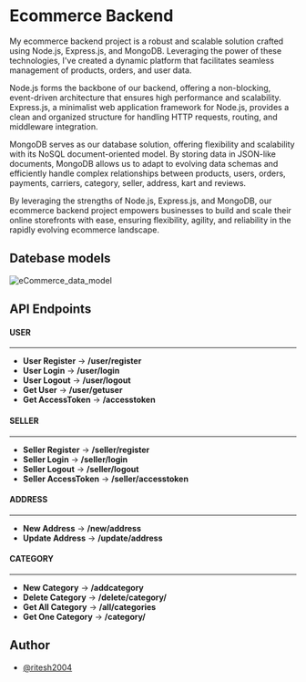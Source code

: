 
# Ecommerce Backend

My ecommerce backend project is a robust and scalable solution crafted using Node.js, Express.js, and MongoDB. Leveraging the power of these technologies, I've created a dynamic platform that facilitates seamless management of products, orders, and user data.

Node.js forms the backbone of our backend, offering a non-blocking, event-driven architecture that ensures high performance and scalability. Express.js, a minimalist web application framework for Node.js, provides a clean and organized structure for handling HTTP requests, routing, and middleware integration.

MongoDB serves as our database solution, offering flexibility and scalability with its NoSQL document-oriented model. By storing data in JSON-like documents, MongoDB allows us to adapt to evolving data schemas and efficiently handle complex relationships between products, users, orders, payments, carriers, category, seller, address, kart and reviews.

By leveraging the strengths of Node.js, Express.js, and MongoDB, our ecommerce backend project empowers businesses to build and scale their online storefronts with ease, ensuring flexibility, agility, and reliability in the rapidly evolving ecommerce landscape.




## Datebase models

![eCommerce_data_model](https://github.com/ritesh2004/eCommerce-Backend/assets/109234507/4a5d2572-5c06-44c8-bd9c-5eaf3b0b497a)


## API Endpoints

#### USER 
---

- **User Register** -> **/user/register**
- **User Login** -> **/user/login**
- **User Logout** -> **/user/logout**
- **Get User** -> **/user/getuser**
- **Get AccessToken** -> **/accesstoken**

#### SELLER
---
- **Seller Register** -> **/seller/register**
- **Seller Login** -> **/seller/login**
- **Seller Logout** -> **/seller/logout**
- **Seller AccessToken** -> **/seller/accesstoken**

#### ADDRESS
---
- **New Address** -> **/new/address**
- **Update Address** -> **/update/address**

#### CATEGORY
---
- **New Category** -> **/addcategory**
- **Delete Category** -> **/delete/category/<id>**
- **Get All Category** -> **/all/categories**
- **Get One Category** -> **/category/<id>**
## Author

- [@ritesh2004](https://www.github.com/ritesh2004)

